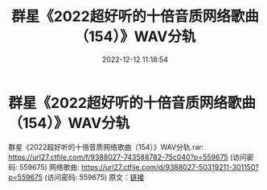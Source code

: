 ﻿---
title: 群星《2022超好听的十倍音质网络歌曲（154）》WAV分轨
date: 2022-12-12 11:18:54
categories: WAV车载音乐、镜像
tags: 华语中文
---
# 群星《2022超好听的十倍音质网络歌曲（154）》WAV分轨

群星《2022超好听的十倍音质网络歌曲（154）》WAV分轨.rar:
https://url27.ctfile.com/f/9388027-743588782-75c040?p=559675
(访问密码: 559675)
网络歌曲: https://url27.ctfile.com/d/9388027-50319211-301150?p=559675
(访问密码: 559675)
原文：[链接](https://blog.sina.com.cn/s/blog_1647c7e76010310kg.html)